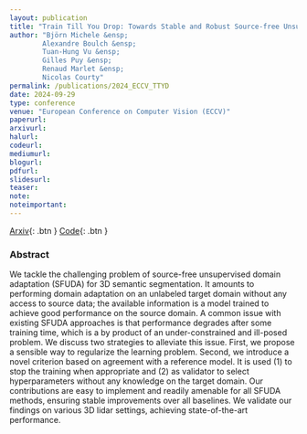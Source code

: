 ```yaml
---
layout: publication
title: "Train Till You Drop: Towards Stable and Robust Source-free Unsupervised 3D Domain Adaptation"
author: "Björn Michele &ensp;
        Alexandre Boulch &ensp;
        Tuan-Hung Vu &ensp;
        Gilles Puy &ensp;
        Renaud Marlet &ensp;
        Nicolas Courty"
permalink: /publications/2024_ECCV_TTYD
date: 2024-09-29
type: conference
venue: "European Conference on Computer Vision (ECCV)"
paperurl: 
arxivurl:
halurl: 
codeurl: 
mediumurl: 
blogurl: 
pdfurl: 
slidesurl: 
teaser:
note:
noteimportant: 
---
```


[Arxiv](https://www.arxiv.org/abs/2409.04409){: .btn }
[Code](https://github.com/valeoai/TTYD){: .btn }

### Abstract

We tackle the challenging problem of source-free unsupervised domain adaptation (SFUDA) for 3D semantic segmentation. It amounts to performing domain adaptation on an unlabeled target domain without any access to source data; the available information is a model trained to achieve good performance on the source domain. A common issue with existing SFUDA approaches is that performance degrades after some training time, which is a by product of an under-constrained and ill-posed problem. We discuss two strategies to alleviate this issue. First, we propose a sensible way to regularize the learning problem. Second, we introduce a novel criterion based on agreement with a reference model. It is used (1) to stop the training when appropriate and (2) as validator to select hyperparameters without any knowledge on the target domain. Our contributions are easy to implement and readily amenable for all SFUDA methods, ensuring stable improvements over all baselines. We validate our findings on various 3D lidar settings, achieving state-of-the-art performance.

